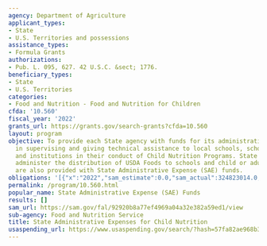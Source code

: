 ```yaml
---
agency: Department of Agriculture
applicant_types:
- State
- U.S. Territories and possessions
assistance_types:
- Formula Grants
authorizations:
- Pub. L. 095, 627. 42 U.S.C. &sect; 1776.
beneficiary_types:
- State
- U.S. Territories
categories:
- Food and Nutrition - Food and Nutrition for Children
cfda: '10.560'
fiscal_year: '2022'
grants_url: https://grants.gov/search-grants?cfda=10.560
layout: program
objective: To provide each State agency with funds for its administrative expenses
  in supervising and giving technical assistance to local schools, school districts
  and institutions in their conduct of Child Nutrition Programs. State agencies that
  administer the distribution of USDA Foods to schools and child or adult care institutions
  are also provided with State Administrative Expense (SAE) funds.
obligations: '[{"x":"2022","sam_estimate":0.0,"sam_actual":324823014.0,"usa_spending_actual":927119810.72},{"x":"2023","sam_estimate":334827370.0,"sam_actual":0.0,"usa_spending_actual":329174245.23},{"x":"2024","sam_estimate":476000000.0,"sam_actual":0.0,"usa_spending_actual":118311087.45}]'
permalink: /program/10.560.html
popular_name: State Administrative Expense (SAE) Funds
results: []
sam_url: https://sam.gov/fal/92920b8a77ef4969a04a32e382a59ed1/view
sub-agency: Food and Nutrition Service
title: State Administrative Expenses for Child Nutrition
usaspending_url: https://www.usaspending.gov/search/?hash=57fa82ae968b35d3e068db4cedb8842f
---
```

